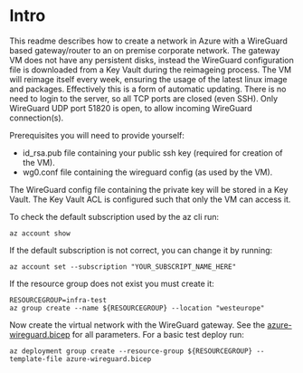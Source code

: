 # Intro

This readme describes how to create a network in Azure with a WireGuard based gateway/router to an on premise corporate network. The gateway VM does not have any persistent disks, instead the WireGuard configuration file is downloaded from a Key Vault during the reimageing process. The VM will reimage itself every week, ensuring the usage of the latest linux image and packages. Effectively this is a form of automatic updating. There is no need to login to the server, so all TCP ports are closed (even SSH). Only WireGuard UDP port 51820 is open, to allow incoming WireGuard connection(s).

Prerequisites you will need to provide yourself:
- id_rsa.pub file containing your public ssh key (required for creation of the VM).
- wg0.conf file containing the wireguard config (as used by the VM).

The WireGuard config file containing the private key will be stored in a Key Vault. The Key Vault ACL is configured such that only the VM can access it.


To check the default subscription used by the az cli run:
```
az account show 
```

If the default subscription is not correct, you can change it by running:
```
az account set --subscription "YOUR_SUBSCRIPT_NAME_HERE"
```

If the resource group does not exist you must create it:
```
RESOURCEGROUP=infra-test
az group create --name ${RESOURCEGROUP} --location "westeurope"
```

Now create the virtual network with the WireGuard gateway. See the [azure-wireguard.bicep](azure-wireguard.bicep) for all parameters. 
For a basic test deploy run:
```
az deployment group create --resource-group ${RESOURCEGROUP} --template-file azure-wireguard.bicep 
```
